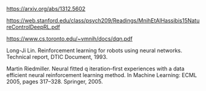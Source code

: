 

https://arxiv.org/abs/1312.5602

https://web.stanford.edu/class/psych209/Readings/MnihEtAlHassibis15NatureControlDeepRL.pdf

https://www.cs.toronto.edu/~vmnih/docs/dqn.pdf


Long-Ji Lin. Reinforcement learning for robots using neural networks. Technical report, DTIC
Document, 1993.


Martin Riedmiller. Neural fitted q iteration–first experiences with a data efficient neural reinforcement learning method. In Machine Learning: ECML 2005, pages 317–328. Springer,
2005.
